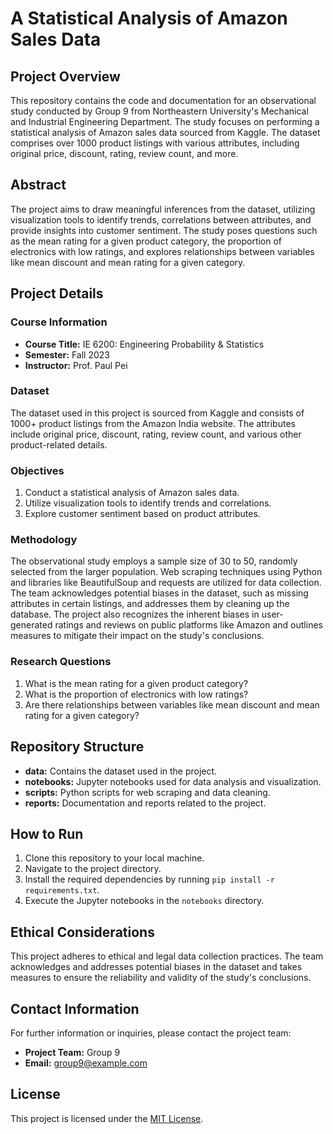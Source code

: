 # A Statistical Analysis of Amazon Sales Data

## Project Overview

This repository contains the code and documentation for an observational study conducted by Group 9 from Northeastern University's Mechanical and Industrial Engineering Department. The study focuses on performing a statistical analysis of Amazon sales data sourced from Kaggle. The dataset comprises over 1000 product listings with various attributes, including original price, discount, rating, review count, and more.

## Abstract

The project aims to draw meaningful inferences from the dataset, utilizing visualization tools to identify trends, correlations between attributes, and provide insights into customer sentiment. The study poses questions such as the mean rating for a given product category, the proportion of electronics with low ratings, and explores relationships between variables like mean discount and mean rating for a given category.

## Project Details

### Course Information

- **Course Title:** IE 6200: Engineering Probability & Statistics
- **Semester:** Fall 2023
- **Instructor:** Prof. Paul Pei

### Dataset

The dataset used in this project is sourced from Kaggle and consists of 1000+ product listings from the Amazon India website. The attributes include original price, discount, rating, review count, and various other product-related details.

### Objectives

1. Conduct a statistical analysis of Amazon sales data.
2. Utilize visualization tools to identify trends and correlations.
3. Explore customer sentiment based on product attributes.

### Methodology

The observational study employs a sample size of 30 to 50, randomly selected from the larger population. Web scraping techniques using Python and libraries like BeautifulSoup and requests are utilized for data collection. The team acknowledges potential biases in the dataset, such as missing attributes in certain listings, and addresses them by cleaning up the database. The project also recognizes the inherent biases in user-generated ratings and reviews on public platforms like Amazon and outlines measures to mitigate their impact on the study's conclusions.

### Research Questions

1. What is the mean rating for a given product category?
2. What is the proportion of electronics with low ratings?
3. Are there relationships between variables like mean discount and mean rating for a given category?

## Repository Structure

- **data:** Contains the dataset used in the project.
- **notebooks:** Jupyter notebooks used for data analysis and visualization.
- **scripts:** Python scripts for web scraping and data cleaning.
- **reports:** Documentation and reports related to the project.

## How to Run

1. Clone this repository to your local machine.
2. Navigate to the project directory.
3. Install the required dependencies by running `pip install -r requirements.txt`.
4. Execute the Jupyter notebooks in the `notebooks` directory.

## Ethical Considerations

This project adheres to ethical and legal data collection practices. The team acknowledges and addresses potential biases in the dataset and takes measures to ensure the reliability and validity of the study's conclusions.

## Contact Information

For further information or inquiries, please contact the project team:

- **Project Team:** Group 9
- **Email:** group9@example.com

## License

This project is licensed under the [MIT License](LICENSE).
